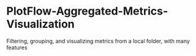 # PlotFlow-Aggregated-Metrics-Visualization
Filtering, grouping, and visualizing metrics from a local folder, with many features
